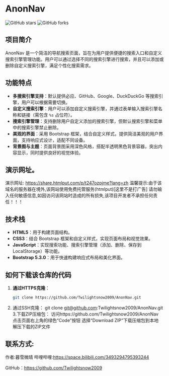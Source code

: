 # AnonNav

![GitHub stars](https://img.shields.io/github/stars/Twilightsnow2009/AnonNav?style=social)
![GitHub forks](https://img.shields.io/github/forks/Twilightsnow2009/AnonNav?style=social)

## 项目简介
AnonNav 是一个简洁的导航搜索页面，旨在为用户提供便捷的搜索入口和自定义搜索引擎管理功能。用户可以通过选择不同的搜索引擎进行搜索，并且可以添加或删除自定义搜索引擎，满足个性化搜索需求。

## 功能特点
- **多搜索引擎支持**：默认提供必应、GitHub、Google、DuckDuckGo 等搜索引擎，用户可以根据需要切换。
- **自定义搜索引擎**：用户可以添加自定义搜索引擎，并通过表单输入搜索引擎名称和链接（需包含 `%s` 占位符）。
- **搜索引擎管理**：支持删除用户自定义添加的搜索引擎，但默认搜索引擎和菜单中的搜索引擎禁止删除。
- **美观的界面**：采用 Bootstrap 框架，结合自定义样式，提供简洁美观的用户界面，支持响应式设计，适配不同设备。
- **背景图与主题**：页面背景图采用深色风格，搭配半透明黑色背景容器，突出内容显示，同时提供良好的视觉体验。

## 演示网址。
演示网址: https://share.htmlput.com/p/t247ozpjme?lang=zh
温馨提示:由于该域名的服务器在境外,该网站使用免费托管服务(htmlput)[这里不是打广告] 请勿输入任何敏感信息,如因访问该网站时造成的所有损失,该项目开发者不承担任何责任！！！

## 技术栈
- **HTML5**：用于构建页面结构。
- **CSS3**：结合 Bootstrap 框架和自定义样式，实现页面布局和视觉效果。
- **JavaScript**：实现搜索功能、搜索引擎管理（添加、删除、保存到 LocalStorage）等功能。
- **Bootstrap 5.3.0**：用于快速构建响应式布局和美化界面。

## 如何下载该仓库的代码
1. **通过HTTPS克隆**：
   ```bash
   git clone https://github.com/Twilightsnow2009/AnonNav.git
 2.  通过SSH克隆：
  git clone git@github.com:Twilightsnow2009/AnonNav.git
3.下载ZIP压缩包：
访问https://github.com/Twilightsnow2009/AnonNav
点击页面右上角的绿色“Code”按钮
选择“Download ZIP”下载压缩包到本地
解压下载的ZIP文件

## 联系方式:
作者:暮雪微晴
哔哩哔哩:https://space.bilibili.com/3493294795393244

GitHub：https://github.com/Twilightsnow2009

